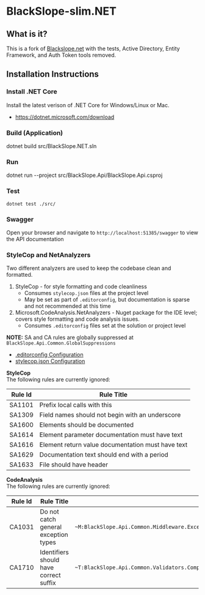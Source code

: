 # BlackSlope-slim.NET

## What is it?

This is a fork of [Blackslope.net](https://github.com/SlalomBuild/blackslope.net) with the tests, Active Directory, Entity Framework, and Auth Token tools removed.

## Installation Instructions

### Install .NET Core

Install the latest verison of .NET Core for Windows/Linux or Mac.

- <https://dotnet.microsoft.com/download>

### Build (Application)

dotnet build src/BlackSlope.NET.sln

### Run

dotnet run --project src/BlackSlope.Api/BlackSlope.Api.csproj

### Test

    dotnet test ./src/

### Swagger

Open your browser and navigate to `http://localhost:51385/swagger` to view the API documentation

### StyleCop and NetAnalyzers

Two different analyzers are used to keep the codebase clean and formatted.

1. StyleCop - for style formatting and code cleanliness
   - Consumes `stylecop.json` files at the project level
   - May be set as part of `.editorconfig`, but documentation is sparse and not recommended at this time
2. Microsoft.CodeAnalysis.NetAnalyzers - Nuget package for the IDE level; covers style formatting and code analysis issues.
   - Consumes `.editorconfig` files set at the solution or project level

**NOTE:** SA and CA rules are globally suppressed at `BlackSlope.Api.Common.GlobalSuppressions`

- [.editorconfig Configuration](https://github.com/dotnet/roslyn-analyzers/blob/main/docs/Analyzer%20Configuration.md)
- [stylecop.json Configuration](https://github.com/DotNetAnalyzers/StyleCopAnalyzers/blob/master/documentation/Configuration.md)

**StyleCop**  
The following rules are currently ignored:

| Rule Id | Rule Title                                        |
| ------- | ------------------------------------------------- |
| SA1101  | Prefix local calls with this                      |
| SA1309  | Field names should not begin with an underscore   |
| SA1600  | Elements should be documented                     |
| SA1614  | Element parameter documentation must have text    |
| SA1616  | Element return value documentation must have text |
| SA1629  | Documentation text should end with a period       |
| SA1633  | File should have header                           |

**CodeAnalysis**  
The following rules are currently ignored:

| Rule Id | Rule Title                             | Scope                                                                                                                                                           |
| ------- | -------------------------------------- | --------------------------------------------------------------------------------------------------------------------------------------------------------------- |
| CA1031  | Do not catch general exception types   | `~M:BlackSlope.Api.Common.Middleware.ExceptionHandling.ExceptionHandlingMiddleware.Invoke(Microsoft.AspNetCore.Http.HttpContext)~System.Threading.Tasks.Task")` |
| CA1710  | Identifiers should have correct suffix | `` ~T:BlackSlope.Api.Common.Validators.CompositeValidator\`1 ``                                                                                                 |
